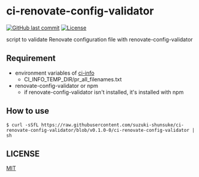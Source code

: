 # ci-renovate-config-validator

[![GitHub last commit](https://img.shields.io/github/last-commit/suzuki-shunsuke/ci-renovate-config-validator.svg)](https://github.com/suzuki-shunsuke/ci-renovate-config-validator)
[![License](http://img.shields.io/badge/license-mit-blue.svg?style=flat-square)](https://raw.githubusercontent.com/suzuki-shunsuke/ci-renovate-config-validator/master/LICENSE)

script to validate Renovate configuration file with renovate-config-validator

## Requirement

* environment variables of [ci-info](https://github.com/suzuki-shunsuke/ci-info)
  * CI_INFO_TEMP_DIR/pr_all_filenames.txt
* renovate-config-validator or npm
  * if renovate-config-validator isn't installed, it's installed with npm

## How to use

```console
$ curl -sSfL https://raw.githubusercontent.com/suzuki-shunsuke/ci-renovate-config-validator/blob/v0.1.0-0/ci-renovate-config-validator | sh
```

## LICENSE

[MIT](LICENSE)
